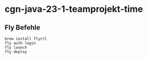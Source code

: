 # cgn-java-23-1-teamprojekt-time

## Fly Befehle

    brew install flyctl
    fly auth login
    fly launch
    fly deploy